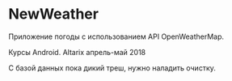 # NewWeather
Приложение погоды с использованием API OpenWeatherMap.

Курсы Android. Altarix апрель-май 2018

С базой данных пока дикий треш, нужно наладить очистку.
